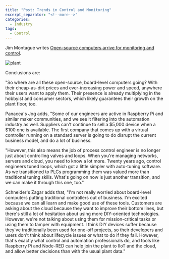 ```yaml
---
title: "Post: Trends in Control and Monitoring"
excerpt_separator: "<!--more-->"
categories:
  - Industry
tags:
  - Control
---
```


Jim Montague writes [Open-source computers arrive for monitoring and control](https://www.controlglobal.com/articles/2017/open-source-computers-arrive-for-monitoring-and-control/).


![plant](https://www.controlglobal.com/assets/Uploads/_resampled/ResizedImage467311-CT-1709-Cover-Fig1a.JPG)

Conclusions are: 

"So where are all these open-source, board-level computers going? With their cheap-as-dirt prices and ever-increasing power and speed, anywhere their users want to apply them. Their presence is already multiplying in the hobbyist and consumer sectors, which likely guarantees their growth on the plant floor, too.  

Panacea's Jog adds, "Some of our engineers are active in Raspberry Pi and similar maker communities, and we see it filtering into the automation industry as well. Suppliers can't continue to sell a $5,000 device when a $100 one is available. The first company that comes up with a virtual controller running on a standard server is going to do disrupt the current business model, and do a lot of business.

"However, this also means the job of process control engineer is no longer just about controlling valves and loops. When you're managing networks, servers and cloud, you need to know a lot more. Twenty years ago, control engineers tuned loops, which got a little simpler with auto-tuning software. As we transitioned to PLCs programming them was valued more than traditional tuning skills. What's going on now is just another transition, and we can make it through this one, too."

Schneider's Zagar adds that, "I'm not really worried about board-level computers putting traditional controllers out of business. I'm excited because we can all learn and make good use of these tools. Customers are asking about the cloud because they want to improve their bottom lines, but there's still a lot of hesitation about using more DIY-oriented technologies. However, we're not talking about using them for mission-critical tasks or using them to tamper with equipment. I think DIY devices suffer because they've traditionally been used for one-off projects, so their developers and users don't think about lifecycle issues or what to do if they fail. However, that's exactly what control and automation professionals do, and tools like Raspberry Pi and Node-RED can help join the plant to IIoT and the cloud, and allow better decisions than with the usual plant data."  


